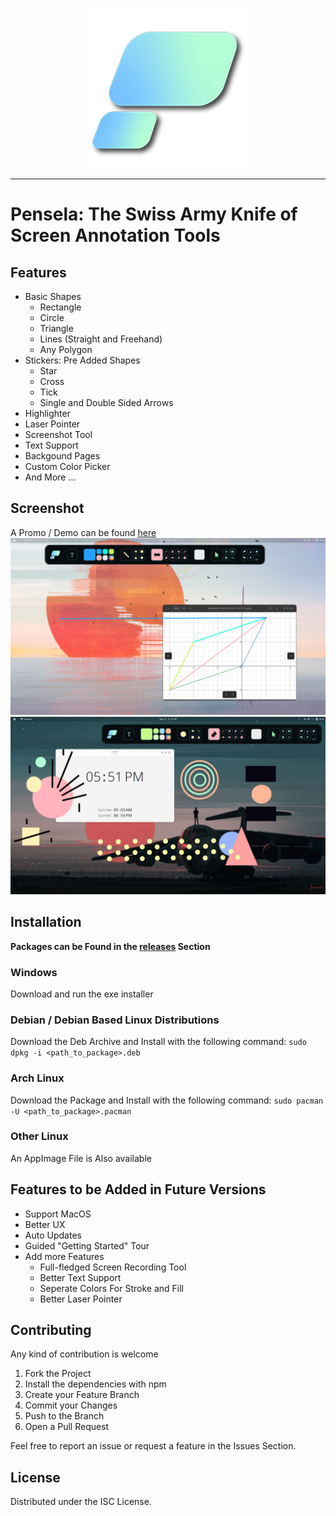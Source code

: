 <p align="center">
<img src="./assets/logo.png">
</p>

---

# Pensela: The Swiss Army Knife of Screen Annotation Tools


## Features
- Basic Shapes
    - Rectangle
    - Circle 
    - Triangle
    - Lines (Straight and Freehand)
    - Any Polygon
- Stickers: Pre Added Shapes
    - Star
    - Cross
    - Tick
    - Single and Double Sided Arrows
- Highlighter
- Laser Pointer
- Screenshot Tool     
- Text Support
- Backgound Pages
- Custom Color Picker &nbsp;
- And More ... 

## Screenshot
A Promo / Demo can be found [here](https://youtu.be/8_gk2b7JMW0)
![Screenshot](./assets/screenshot2.png)
![Screenshot](./assets/screenshot1.png)

## Installation
**Packages can be Found in the [releases](https://github.com/weiameili/Pensela/releases) Section**

### Windows
Download and run the exe installer

### Debian / Debian Based Linux Distributions
Download the Deb Archive and Install with the following command: `sudo dpkg -i <path_to_package>.deb`

### Arch Linux
Download the Package and Install with the following command: `sudo pacman -U <path_to_package>.pacman`

### Other Linux
An AppImage File is Also available

## Features to be Added in Future Versions
- Support MacOS
- Better UX
- Auto Updates
- Guided "Getting Started" Tour
- Add more Features
    - Full-fledged Screen Recording Tool
    - Better Text Support
    - Seperate Colors For Stroke and Fill
    - Better Laser Pointer

## Contributing
Any kind of contribution is welcome
1. Fork the Project
2. Install the dependencies with npm
3. Create your Feature Branch 
4. Commit your Changes 
5. Push to the Branch 
6. Open a Pull Request

Feel free to report an issue or request a feature in the Issues Section.

## License
Distributed under the ISC License.

